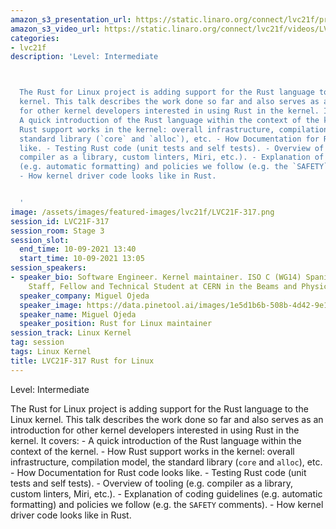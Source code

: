 ```yaml
---
amazon_s3_presentation_url: https://static.linaro.org/connect/lvc21f/presentations/LVC21F-317.pdf
amazon_s3_video_url: https://static.linaro.org/connect/lvc21f/videos/LVC21F-317.mp4
categories:
- lvc21f
description: 'Level: Intermediate 



  The Rust for Linux project is adding support for the Rust language to the Linux
  kernel. This talk describes the work done so far and also serves as an introduction
  for other kernel developers interested in using Rust in the kernel. It covers: -
  A quick introduction of the Rust language within the context of the kernel. - How
  Rust support works in the kernel: overall infrastructure, compilation model, the
  standard library (`core` and `alloc`), etc. - How Documentation for Rust code looks
  like. - Testing Rust code (unit tests and self tests). - Overview of tooling (e.g.
  compiler as a library, custom linters, Miri, etc.). - Explanation of coding guidelines
  (e.g. automatic formatting) and policies we follow (e.g. the `SAFETY` comments).
  - How kernel driver code looks like in Rust.


  '
image: /assets/images/featured-images/lvc21f/LVC21F-317.png
session_id: LVC21F-317
session_room: Stage 3
session_slot:
  end_time: 10-09-2021 13:40
  start_time: 10-09-2021 13:05
session_speakers:
- speaker_bio: Software Engineer. Kernel maintainer. ISO C (WG14) Spanish NB. Previously
    Staff, Fellow and Technical Student at CERN in the Beams and Physics Departments.
  speaker_company: Miguel Ojeda
  speaker_image: https://data.pinetool.ai/images/1e5d1b6b-508b-4d42-9e1b-6efb21fb1120.jpeg
  speaker_name: Miguel Ojeda
  speaker_position: Rust for Linux maintainer
session_track: Linux Kernel
tag: session
tags: Linux Kernel
title: LVC21F-317 Rust for Linux
---
```


Level: Intermediate 


The Rust for Linux project is adding support for the Rust language to the Linux kernel. This talk describes the work done so far and also serves as an introduction for other kernel developers interested in using Rust in the kernel. It covers: - A quick introduction of the Rust language within the context of the kernel. - How Rust support works in the kernel: overall infrastructure, compilation model, the standard library (`core` and `alloc`), etc. - How Documentation for Rust code looks like. - Testing Rust code (unit tests and self tests). - Overview of tooling (e.g. compiler as a library, custom linters, Miri, etc.). - Explanation of coding guidelines (e.g. automatic formatting) and policies we follow (e.g. the `SAFETY` comments). - How kernel driver code looks like in Rust.